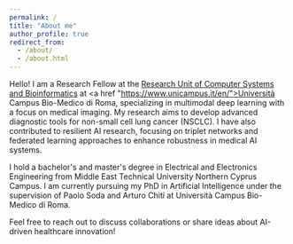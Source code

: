 ```yaml
---
permalink: /
title: "About me"
author_profile: true
redirect_from: 
  - /about/
  - /about.html
---
```


Hello! I am a Research Fellow at the <a href="https://www.linkedin.com/company/cosbi-lab/">Research Unit of Computer Systems and Bioinformatics</a> at <a href "https://www.unicampus.it/en/">Università Campus Bio-Medico di Roma</a>, specializing in multimodal deep learning with a focus on medical imaging. My research aims to develop advanced diagnostic tools for non-small cell lung cancer (NSCLC). I have also contributed to resilient AI research, focusing on triplet networks and federated learning approaches to enhance robustness in medical AI systems.

I hold a bachelor's and master's degree in Electrical and Electronics Engineering from Middle East Technical University Northern Cyprus Campus. I am currently pursuing my PhD in Artificial Intelligence under the supervision of Paolo Soda and Arturo Chiti at Università Campus Bio-Medico di Roma.

Feel free to reach out to discuss collaborations or share ideas about AI-driven healthcare innovation!
